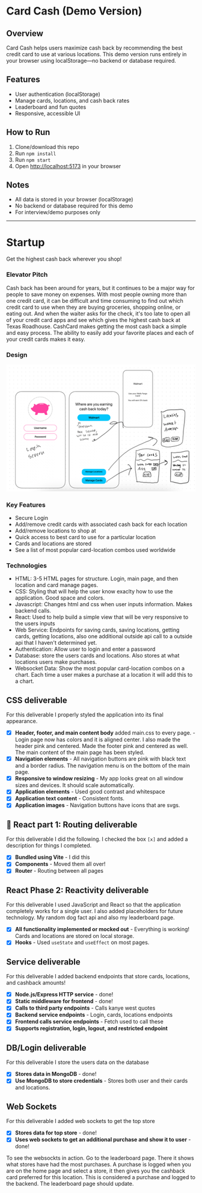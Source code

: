 # Card Cash (Demo Version)

## Overview
Card Cash helps users maximize cash back by recommending the best credit card to use at various locations. This demo version runs entirely in your browser using localStorage—no backend or database required.

## Features
- User authentication (localStorage)
- Manage cards, locations, and cash back rates
- Leaderboard and fun quotes
- Responsive, accessible UI

## How to Run
1. Clone/download this repo
2. Run `npm install`
3. Run `npm start`
4. Open [http://localhost:5173](http://localhost:5173) in your browser

## Notes
- All data is stored in your browser (localStorage)
- No backend or database required for this demo
- For interview/demo purposes only

---

# Startup
Get the highest cash back wherever you shop! 

### Elevator Pitch

Cash back has been around for years, but it continues to be a major way for people to save money on expenses. 
With most people owning more than one credit card, it can be difficult and time consuming to find out which 
credit card to use when they are buying groceries, shopping online, or eating out. And when the waiter asks 
for the check, it's too late to open all of your credit card apps and see which gives the highest cash back 
at Texas Roadhouse. CashCard makes getting the most cash back a simple and easy process. The ability to easily
add your favorite places and each of your credit cards makes it easy. 

### Design

![Mock](cardcashMockUI.jpeg)

### Key Features
- Secure Login
- Add/remove credit cards with associated cash back for each location
- Add/remove locations to shop at
- Quick access to best card to use for a particular location
- Cards and locations are stored
- See a list of most popular card-location combos used worldwide

### Technologies

- HTML: 3-5 HTML pages for structure. Login, main page, and then location and card manage pages. 
- CSS: Styling that will help the user know exaclty how to use the application. Good space and colors.
- Javascript: Changes html and css when user inputs information. Makes backend calls. 
- React: Used to help build a simple view that will be very responsive to the users inputs
- Web Service: Endpoints for saving cards, saving locations, getting cards, getting locations, also one additional
 outside api call to a outside api that I haven't determined yet. 
- Authentication: Allow user to login and enter a password
- Database: store the users cards and locations. Also stores at what locations users make purchases. 
- Websocket Data: Show the most popular card-location combos on a chart. Each time a user makes a purchase at a location it 
will add this to a chart.  

## CSS deliverable

For this deliverable I properly styled the application into its final appearance.

- [x] **Header, footer, and main content body** added main.css to every page. 
-Login page now has colors and it is aligned center. I also made the header pink and centered. Made the footer pink and centered as well. The main content of the main page has been styled. 
- [x] **Navigation elements** - All navigation buttons are pink with black text and a border radius. The navigation menu is on the bottom of the main page. 
- [x] **Responsive to window resizing** - My app looks great on all window sizes and devices. It should scale automatically. 
- [x] **Application elements** - Used good contrast and whitespace
- [x] **Application text content** - Consistent fonts. 
- [x] **Application images** - Navigation buttons have icons that are svgs. 

## 🚀 React part 1: Routing deliverable

For this deliverable I did the following. I checked the box `[x]` and added a description for things I completed.

- [x] **Bundled using Vite** - I did this
- [x] **Components** - Moved them all over! 
- [x] **Router** - Routing between all pages

## React Phase 2: Reactivity deliverable

For this deliverable I used JavaScript and React so that the application completely works for a single user. I also added placeholders for future technology. My random dog fact api and also my leaderboard page. 

- [x] **All functionality implemented or mocked out** - Everything is working! Cards and locations are stored on local storage.
- [x] **Hooks** - Used `useState` and `useEffect` on most pages.

## Service deliverable

For this deliverable I added backend endpoints that store cards, locations, and cashback amounts!

- [x] **Node.js/Express HTTP service** - done!
- [x] **Static middleware for frontend** - done!
- [x] **Calls to third party endpoints** - Calls kanye west quotes
- [x] **Backend service endpoints** - Login, cards, locations endpoints
- [x] **Frontend calls service endpoints** - Fetch used to call these
- [x] **Supports registration, login, logout, and restricted endpoint**

## DB/Login deliverable

For this deliverable I store the users data on the database

- [x] **Stores data in MongoDB** - done!
- [x] **Use MongoDB to store credentials** - Stores both user and their cards and locations.

## Web Sockets

For this deliverable I added web sockets to get the top store

- [x] **Stores data for top store** - done!
- [x] **Uses web sockets to get an additional purchase and show it to user** - done!

To see the websockts in action. Go to the leaderboard page. There it shows what stores have had the most purchases. A purchase is logged when you are on the home page and select a store, it then gives you the cashback card preferred for this location. This is considered a purchase and logged to the backend. The leaderboard page should update.